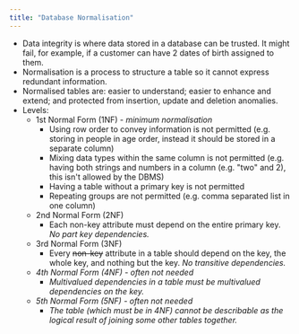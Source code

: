 ```yaml
---
title: "Database Normalisation"
---
```


* Data integrity is where data stored in a database can be trusted. It might fail, for example, if a customer can have 2 dates of birth assigned to them.
* Normalisation is a process to structure a table so it cannot express redundant information.
* Normalised tables are: easier to understand; easier to enhance and extend; and protected from insertion, update and deletion anomalies.
* Levels:
	* 1st Normal Form (1NF) - _minimum normalisation_
		* Using row order to convey information is not permitted (e.g. storing in people in age order, instead it should be stored in a separate column)
		* Mixing data types within the same column is not permitted (e.g. having both strings and numbers in a column (e.g. "two" and 2), this isn't allowed by the DBMS)
		* Having a table without a primary key is not permitted
		* Repeating groups are not permitted (e.g. comma separated list in one column)
	* 2nd Normal Form (2NF)
		* Each non-key attribute must depend on the entire primary key. _No part key dependencies._
	* 3rd Normal Form (3NF)
		* Every ~~non-key~~ attribute in a table should depend on the key, the whole key, and nothing but the key. _No transitive dependencies._
	* _4th Normal Form (4NF) - often not needed_
		* _Multivalued dependencies in a table must be multivalued dependencies on the key._
	* _5th Normal Form (5NF) - often not needed_
		* _The table (which must be in 4NF) cannot be describable as the logical result of joining some other tables together._

